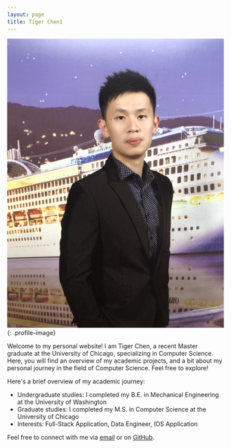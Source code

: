 ```yaml
---
layout: page
title: Tiger Chen1
---
```


![Tiger Chen's Profile Picture](./img/profile.jpg){: .profile-image}

Welcome to my personal website! I am Tiger Chen, a recent Master graduate at the University of Chicago, specializing in Computer Science. Here, you will find an overview of my academic projects, and a bit about my personal journey in the field of Computer Science. Feel free to explore!

Here's a brief overview of my academic journey:
- Undergraduate studies: I completed my B.E. in Mechanical Engineering at the University of Washington
- Graduate studies: I completed my M.S. in Computer Science at the University of Chicago
- Interests: Full-Stack Application, Data Engineer, IOS Application

Feel free to connect with me via [email](mailto:chenyinlin1998@gmail.com) or on [GitHub](https://github.com/tigeryy87).



<style>
.profile {
  text-align: center;
  margin-bottom: 20px;
}
.profile-image {
  border-radius: 50%;
  margin-bottom: 20px;
  width: 150px; /* Adjust width as necessary */
  height: auto;
}
</style>